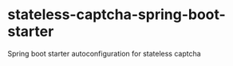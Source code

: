 # stateless-captcha-spring-boot-starter

Spring boot starter autoconfiguration for stateless captcha
